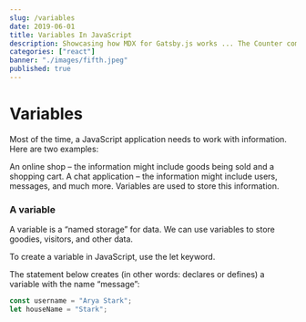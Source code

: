 ```yaml
---
slug: /variables
date: 2019-06-01
title: Variables In JavaScript
description: Showcasing how MDX for Gatsby.js works ... The Counter component is imported explicitly
categories: ["react"]
banner: "./images/fifth.jpeg"
published: true
---
```


# Variables
Most of the time, a JavaScript application needs to work with information. Here are two examples:

An online shop – the information might include goods being sold and a shopping cart.
A chat application – the information might include users, messages, and much more.
Variables are used to store this information.

### A variable
A variable is a “named storage” for data. We can use variables to store goodies, visitors, and other data.

To create a variable in JavaScript, use the let keyword.

The statement below creates (in other words: declares or defines) a variable with the name “message”:

```js
const username = "Arya Stark";
let houseName = "Stark";
```